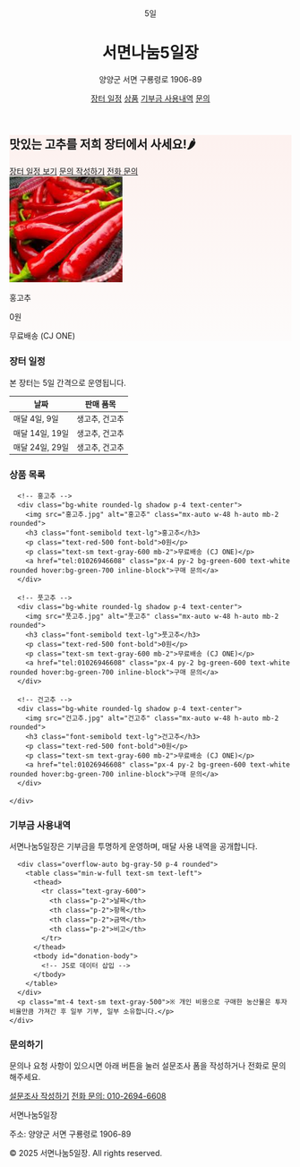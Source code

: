 <!DOCTYPE html>
<html lang="ko">
<head>
  <meta charset="UTF-8">
  <title>서면나눔5일장</title>
  <meta name="description" content="양양군 서면의 장터, 서면나눔5일장 농산물 직거래 페이지입니다." />
  <meta name="viewport" content="width=device-width, initial-scale=1.0">
  <link href="https://unpkg.com/tailwindcss@^2/dist/tailwind.min.css" rel="stylesheet">
  <style>
    .hero-bg { background: linear-gradient(180deg, rgba(255,99,71,0.08), rgba(255,160,122,0.02)); }
  </style>
</head>
<body class="font-sans text-gray-800 bg-gray-50">

  <!-- Header -->
  <header class="bg-white shadow-sm">
    <div class="max-w-6xl mx-auto px-4 py-4 flex items-center justify-between">
      <div class="flex items-center space-x-3">
        <div class="w-12 h-12 bg-red-500 rounded-md flex items-center justify-center text-white font-bold">5일</div>
        <div>
          <h1 class="text-lg font-semibold">서면나눔5일장</h1>
          <p class="text-xs text-gray-500">양양군 서면 구룡령로 1906-89</p>
        </div>
      </div>
      <nav class="space-x-4 text-sm">
        <a href="#schedule" class="hover:underline">장터 일정</a>
        <a href="#products" class="hover:underline">상품</a>
        <a href="#donation" class="hover:underline">기부금 사용내역</a>
        <a href="#contact" class="hover:underline">문의</a>
      </nav>
    </div>
  </header>

  <!-- Hero Section -->
  <section class="hero-bg py-12">
    <div class="max-w-6xl mx-auto px-4 grid md:grid-cols-2 gap-6 items-center">
      <div>
        <h2 class="text-3xl font-extrabold mb-2">맛있는 고추를 저희 장터에서 사세요!🌶</h2>
        <div class="flex space-x-3">
          <a href="#schedule" class="px-4 py-2 bg-red-500 text-white rounded shadow-sm">장터 일정 보기</a>
          <a href="#contact" class="px-4 py-2 border border-gray-300 rounded hover:bg-gray-100">문의 작성하기</a>
          <a href="tel:01026946608" class="px-4 py-2 border border-gray-300 rounded hover:bg-gray-100">전화 문의</a>
        </div>
      </div>
      <div class="bg-white rounded-lg shadow-inner p-4 text-center">
        <img src="홍고추.jpg" alt="홍고추 상품 이미지" class="mx-auto w-48 h-auto mb-2 rounded">
        <p class="font-semibold">홍고추</p>
        <p class="text-red-500 font-bold">0원</p>
        <p class="text-sm text-gray-600">무료배송 (CJ ONE)</p>
      </div>
    </div>
  </section>

  <!-- Schedule Section -->
  <section id="schedule" class="bg-white py-8">
    <div class="max-w-6xl mx-auto px-4">
      <h3 class="text-2xl font-bold mb-4">장터 일정</h3>
      <p class="text-gray-600 mb-4">본 장터는 5일 간격으로 운영됩니다.</p>
      <div class="overflow-auto bg-gray-50 p-4 rounded">
        <table class="min-w-full text-sm text-left">
          <thead>
            <tr class="text-gray-600">
              <th class="p-2">날짜</th>
              <th class="p-2">판매 품목</th>
            </tr>
          </thead>
          <tbody>
            <tr class="border-t">
              <td class="p-2">매달 4일, 9일</td>
              <td class="p-2">생고추, 건고추</td>
            </tr>
            <tr class="border-t bg-white">
              <td class="p-2">매달 14일, 19일</td>
              <td class="p-2">생고추, 건고추</td>
            </tr>
            <tr class="border-t bg-white">
              <td class="p-2">매달 24일, 29일</td>
              <td class="p-2">생고추, 건고추</td>
            </tr>
          </tbody>
        </table>
      </div>
    </div>
  </section>

  <!-- Products Section -->
  <section id="products" class="max-w-6xl mx-auto px-4 py-10">
    <h3 class="text-2xl font-bold mb-6 text-center">상품 목록</h3>
    <div class="grid grid-cols-1 md:grid-cols-3 gap-6">

      <!-- 홍고추 -->
      <div class="bg-white rounded-lg shadow p-4 text-center">
        <img src="홍고추.jpg" alt="홍고추" class="mx-auto w-48 h-auto mb-2 rounded">
        <h3 class="font-semibold text-lg">홍고추</h3>
        <p class="text-red-500 font-bold">0원</p>
        <p class="text-sm text-gray-600 mb-2">무료배송 (CJ ONE)</p>
        <a href="tel:01026946608" class="px-4 py-2 bg-green-600 text-white rounded hover:bg-green-700 inline-block">구매 문의</a>
      </div>

      <!-- 풋고추 -->
      <div class="bg-white rounded-lg shadow p-4 text-center">
        <img src="풋고추.jpg" alt="풋고추" class="mx-auto w-48 h-auto mb-2 rounded">
        <h3 class="font-semibold text-lg">풋고추</h3>
        <p class="text-red-500 font-bold">0원</p>
        <p class="text-sm text-gray-600 mb-2">무료배송 (CJ ONE)</p>
        <a href="tel:01026946608" class="px-4 py-2 bg-green-600 text-white rounded hover:bg-green-700 inline-block">구매 문의</a>
      </div>

      <!-- 건고추 -->
      <div class="bg-white rounded-lg shadow p-4 text-center">
        <img src="건고추.jpg" alt="건고추" class="mx-auto w-48 h-auto mb-2 rounded">
        <h3 class="font-semibold text-lg">건고추</h3>
        <p class="text-red-500 font-bold">0원</p>
        <p class="text-sm text-gray-600 mb-2">무료배송 (CJ ONE)</p>
        <a href="tel:01026946608" class="px-4 py-2 bg-green-600 text-white rounded hover:bg-green-700 inline-block">구매 문의</a>
      </div>

    </div>
  </section>

  <!-- Donation Section -->
  <section id="donation" class="bg-white py-10">
    <div class="max-w-6xl mx-auto px-4">
      <h3 class="text-2xl font-bold mb-4">기부금 사용내역</h3>
      <p class="text-gray-600 mb-4">서면나눔5일장은 기부금을 투명하게 운영하며, 매달 사용 내역을 공개합니다.</p>

      <div class="overflow-auto bg-gray-50 p-4 rounded">
        <table class="min-w-full text-sm text-left">
          <thead>
            <tr class="text-gray-600">
              <th class="p-2">날짜</th>
              <th class="p-2">항목</th>
              <th class="p-2">금액</th>
              <th class="p-2">비고</th>
            </tr>
          </thead>
          <tbody id="donation-body">
            <!-- JS로 데이터 삽입 -->
          </tbody>
        </table>
      </div>
      <p class="mt-4 text-sm text-gray-500">※ 개인 비용으로 구매한 농산물은 투자 비율만큼 가져간 후 일부 기부, 일부 소유합니다.</p>
    </div>
  </section>

  <!-- Contact -->
  <section id="contact" class="max-w-6xl mx-auto px-4 py-10 text-center">
    <h3 class="text-2xl font-bold mb-3">문의하기</h3>
    <p class="mb-4 text-gray-600">문의나 요청 사항이 있으시면 아래 버튼을 눌러 설문조사 폼을 작성하거나 전화로 문의해주세요.</p>
    <div class="flex flex-col md:flex-row justify-center gap-4">
      <a href="https://forms.gle/h7DNUtKJ9b5EeR3CA" target="_blank" class="px-6 py-3 bg-blue-600 text-white rounded shadow hover:bg-blue-700 transition">설문조사 작성하기</a>
      <a href="tel:01026946608" class="px-6 py-3 bg-green-600 text-white rounded shadow hover:bg-green-700 transition">전화 문의: 010-2694-6608</a>
    </div>
  </section>

  <!-- Footer -->
  <footer class="bg-gray-800 text-gray-200 py-6 mt-8">
    <div class="max-w-6xl mx-auto px-4 text-sm flex flex-col md:flex-row justify-between">
      <div>
        <p class="font-semibold">서면나눔5일장</p>
        <p class="text-xs">주소: 양양군 서면 구룡령로 1906-89</p>
      </div>
      <div class="text-xs text-gray-400">
        <p>© 2025 서면나눔5일장. All rights reserved.</p>
      </div>
    </div>
  </footer>

  <!-- JS: 구글 시트 API 불러오기 -->
  <script>
    async function loadDonations() {
      const sheetId = "1BonKPabCsJpnpmatmyoabENRZjgxpOmN7q73cgQdFD8";
      const sheetName = "Sheet1";
      const url = `https://opensheet.elk.sh/${sheetId}/${sheetName}`;

      try {
        const res = await fetch(url);
        const data = await res.json();
        const tbody = document.getElementById("donation-body");
        tbody.innerHTML = "";

        data.forEach(row => {
          const tr = document.createElement("tr");
          tr.innerHTML = `
            <td class="p-2 border-t">${row.날짜 || ""}</td>
            <td class="p-2 border-t">${row.항목 || ""}</td>
            <td class="p-2 border-t">${row.금액 || ""}</td>
            <td class="p-2 border-t">${row.비고 || ""}</td>
          `;
          tbody.appendChild(tr);
        });
      } catch (err) {
        console.error("기부금 데이터 로드 실패:", err);
      }
    }
    loadDonations();
  </script>

</body>
</html>
